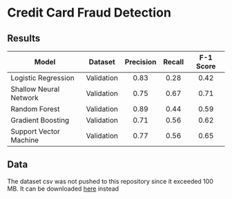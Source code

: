 # Credit Card Fraud Detection

## Results

| Model | Dataset| Precision | Recall | F-1 Score |
| --- | --- | :---: | :---: | :---: |
| Logistic Regression | Validation | 0.83 | 0.28 | 0.42 |
| Shallow Neural Network | Validation | 0.75 | 0.67 | 0.71 |
| Random Forest | Validation | 0.89 | 0.44 | 0.59 | 
| Gradient Boosting | Validation | 0.71 | 0.56 | 0.62 |
| Support Vector Machine | Validation | 0.77 | 0.56 | 0.65 |

## Data

The dataset csv was not pushed to this repository since it exceeded 100 MB. It can be downloaded [here](https://www.kaggle.com/datasets/mlg-ulb/creditcardfraud) instead